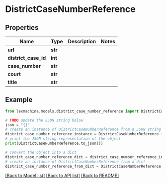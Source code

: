 # DistrictCaseNumberReference


## Properties

Name | Type | Description | Notes
------------ | ------------- | ------------- | -------------
**url** | **str** |  | 
**district_case_id** | **int** |  | 
**case_number** | **str** |  | 
**court** | **str** |  | 
**title** | **str** |  | 

## Example

```python
from lexmachina.models.district_case_number_reference import DistrictCaseNumberReference

# TODO update the JSON string below
json = "{}"
# create an instance of DistrictCaseNumberReference from a JSON string
district_case_number_reference_instance = DistrictCaseNumberReference.from_json(json)
# print the JSON string representation of the object
print(DistrictCaseNumberReference.to_json())

# convert the object into a dict
district_case_number_reference_dict = district_case_number_reference_instance.to_dict()
# create an instance of DistrictCaseNumberReference from a dict
district_case_number_reference_from_dict = DistrictCaseNumberReference.from_dict(district_case_number_reference_dict)
```
[[Back to Model list]](../README.md#documentation-for-models) [[Back to API list]](../README.md#documentation-for-api-endpoints) [[Back to README]](../README.md)


